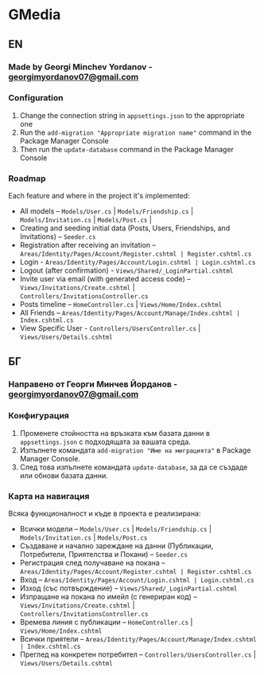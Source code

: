 # GMedia

## EN

### Made by Georgi Minchev Yordanov - georgimyordanov07@gmail.com

### Configuration
1. Change the connection string in `appsettings.json` to the appropriate one
2. Run the `add-migration "Appropriate migration name"` command in the Package Manager Console
3. Then run the `update-database` command in the Package Manager Console

### Roadmap
Each feature and where in the project it's implemented:

- All models – `Models/User.cs` | `Models/Friendship.cs` | `Models/Invitation.cs` | `Models/Post.cs` | 
- Creating and seeding initial data (Posts, Users, Friendships, and Invitations) – `Seeder.cs`
- Registration after receiving an invitation – `Areas/Identity/Pages/Account/Register.cshtml | Register.cshtml.cs`
- Login - `Areas/Identity/Pages/Account/Login.cshtml | Login.cshtml.cs`
- Logout (after confirmation) - `Views/Shared/_LoginPartial.cshtml`
- Invite user via email (with generated access code) – `Views/Invitations/Create.cshtml` | `Controllers/InvitationsController.cs`
- Posts timeline – `HomeController.cs` | `Views/Home/Index.cshtml`
- All Friends – `Areas/Identity/Pages/Account/Manage/Index.cshtml | Index.cshtml.cs`
- View Specific User - `Controllers/UsersController.cs` | `Views/Users/Details.cshtml`

## БГ

### Направено от Георги Минчев Йорданов - georgimyordanov07@gmail.com

### Конфигурация
1. Променете стойността на връзката към базата данни в `appsettings.json` с подходящата за вашата среда.
2. Изпълнете командата `add-migration "Име на миграцията"` в Package Manager Console.
3. След това изпълнете командата `update-database`, за да се създаде или обнови базата данни.

### Карта на навигация
Всяка функционалност и къде в проекта е реализирана:

- Всички модели – `Models/User.cs` | `Models/Friendship.cs` | `Models/Invitation.cs` | `Models/Post.cs`
- Създаване и начално зареждане на данни (Публикации, Потребители, Приятелства и Покани) – `Seeder.cs`
- Регистрация след получаване на покана – `Areas/Identity/Pages/Account/Register.cshtml | Register.cshtml.cs`
- Вход – `Areas/Identity/Pages/Account/Login.cshtml | Login.cshtml.cs`
- Изход (със потвърждение) – `Views/Shared/_LoginPartial.cshtml`
- Изпращане на покана по имейл (с генериран код) – `Views/Invitations/Create.cshtml` | `Controllers/InvitationsController.cs`
- Времева линия с публикации – `HomeController.cs` | `Views/Home/Index.cshtml`
- Всички приятели – `Areas/Identity/Pages/Account/Manage/Index.cshtml | Index.cshtml.cs`
- Преглед на конкретен потребител – `Controllers/UsersController.cs` | `Views/Users/Details.cshtml`
